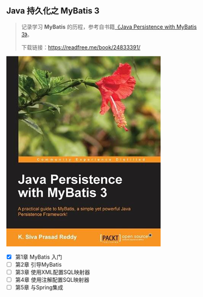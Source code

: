 ## Java 持久化之 MyBatis 3

> 记录学习 **MyBatis** 的历程，参考自书籍[《Java Persistence with MyBatis 3》](https://book.douban.com/subject/24833391/)。
>
> 下载链接：<https://readfree.me/book/24833391/> 

![Java Persistence with MyBatis 3](assets/s27072137.jpg)

- [x] 第1章 MyBatis 入门
- [ ] 第2章 引导MyBatis
- [ ] 第3章 使用XML配置SQL映射器
- [ ] 第4章 使用注解配置SQL映射器
- [ ] 第5章 与Spring集成